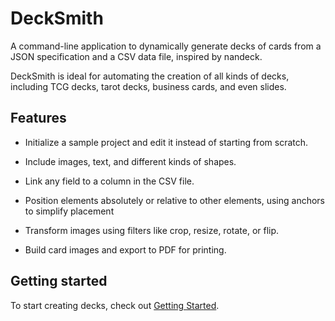 # DeckSmith

A command-line application to dynamically generate decks of cards from a JSON specification and a CSV data file, inspired by nandeck.

DeckSmith is ideal for automating the creation of all kinds of decks, including TCG decks, tarot decks, business cards, and even slides.

## Features

- Initialize a sample project and edit it instead of starting from scratch.

- Include images, text, and different kinds of shapes.

- Link any field to a column in the CSV file.

- Position elements absolutely or relative to other elements, using anchors to simplify placement

- Transform images using filters like crop, resize, rotate, or flip.

- Build card images and export to PDF for printing.

## Getting started

To start creating decks, check out [Getting Started]([https://github.com/Julynx/decksmith/blob/main/docs/DOCS.md/#getting-started).
